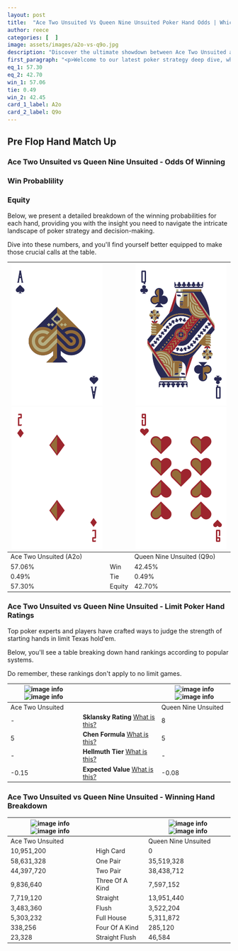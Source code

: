 ```yaml
---
layout: post
title:  "Ace Two Unsuited Vs Queen Nine Unsuited Poker Hand Odds | Which Is The Better Hand In Poker? A Complete Guide"
author: reece
categories: [  ]
image: assets/images/a2o-vs-q9o.jpg
description: "Discover the ultimate showdown between Ace Two Unsuited and Queen Nine Unsuited in poker! Uncover the odds, strategies, and scenarios where one hand triumphs over the other. Get ready to up your poker game with this thrilling analysis."
first_paragraph: "<p>Welcome to our latest poker strategy deep dive, where we're pitting two distinct hands against each other in a high-stakes showdown: Ace Two Unsuited vs Queen Nine Unsuited.</p><p>In the dynamic world of poker, every decision counts, and knowing which hand holds the upper hand is key to your success at the table.</p><p>In this article, we'll dissect these two hands, explore the scenarios where one dominates the other, and equip you with the knowledge to make strategic choices that can tip the odds in your favor.</p><p>Get ready to unravel the intriguing dynamics of these poker hands and elevate your game to new heights.</p>"
eq_1: 57.30
eq_2: 42.70
win_1: 57.06
tie: 0.49
win_2: 42.45
card_1_label: A2o
card_2_label: Q9o
---
```




[comment]: # (sp0)

## Pre Flop Hand Match Up

<div class="table hand-ratings" markdown="1"> 



### Ace Two Unsuited vs Queen Nine Unsuited - Odds Of Winning


  
<div class="row graphs"> 
<div class="col-lg-6">
    <h3>Win Probablility</h3>
    <canvas id="WinChart"></canvas>
</div>
<div class="col-lg-6">
    <h3>Equity</h3>
    <canvas id="EquityChart"></canvas>
</div>
</div>

  Below, we present a detailed breakdown of the winning probabilities for each hand, providing you with the insight you need to navigate the intricate landscape of poker strategy and decision-making. 

Dive into these numbers, and you'll find yourself better equipped to make those crucial calls at the table.


    
| ![image info](assets/images/hand1/a.png) ![image info](assets/images/hand1/2o.png) |  | ![image info](assets/images/hand2/q.png) ![image info](assets/images/hand2/9o.png) |
| -------- | -------- | -------- |
| Ace Two Unsuited (A2o) |  | Queen Nine Unsuited (Q9o) |
| 57.06% | Win | 42.45% |
| 0.49% | Tie | 0.49% |
| 57.30% | Equity | 42.70% |




[comment]: # (sp1)



### Ace Two Unsuited vs Queen Nine Unsuited - Limit Poker Hand Ratings

Top poker experts and players have crafted ways to judge the strength of starting hands in limit Texas hold'em. 

Below, you'll see a table breaking down hand rankings according to popular systems. 

Do remember, these rankings don't apply to no limit games.


    
| ![image info](https://www.riverpairs.com/assets/images/hand1/a.png) ![image info](https://www.riverpairs.com/assets/images/hand1/2o.png) |  | ![image info](https://www.riverpairs.com/assets/images/hand2/q.png) ![image info](https://www.riverpairs.com/assets/images/hand2/9o.png) |
| -------- | -------- | -------- |
| Ace Two Unsuited |  | Queen Nine Unsuited |
| - | **Sklansky Rating** [What is this?](/sklansky-rating-explained) | 8 |
| 5 | **Chen Formula** [What is this?](/chen-formula-explained) | 5 |
| - | **Hellmuth Tier** [What is this?](/Hellmuth-tier-explained) | - |
| -0.15 | **Expected Value** [What is this?](/expected-value-explained) | -0.08 |




[comment]: # (sp2)



### Ace Two Unsuited vs Queen Nine Unsuited - Winning Hand Breakdown


    
| ![image info](https://www.riverpairs.com/assets/images/hand1/a.png) ![image info](https://www.riverpairs.com/assets/images/hand1/2o.png) |  | ![image info](https://www.riverpairs.com/assets/images/hand2/q.png) ![image info](https://www.riverpairs.com/assets/images/hand2/9o.png) |
| -------- | -------- | -------- |
| Ace Two Unsuited |  | Queen Nine Unsuited |
| 10,951,200 | High Card | 0 |
| 58,631,328 | One Pair | 35,519,328 |
| 44,397,720 | Two Pair | 38,438,712 |
| 9,836,640 | Three Of A Kind | 7,597,152 |
| 7,719,120 | Straight | 13,951,440 |
| 3,483,360 | Flush | 3,522,204 |
| 5,303,232 | Full House | 5,311,872 |
| 338,256 | Four Of A Kind | 285,120 |
| 23,328 | Straight Flush | 46,584 |




[comment]: # (sp3)



</div>

[comment]: # (sp4)



[comment]: # (sp5)


